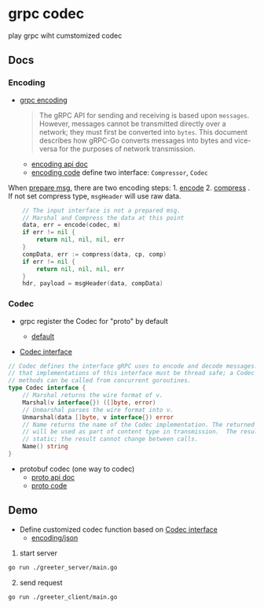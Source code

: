 # grpc codec
play grpc wiht cumstomized codec


## Docs

### Encoding

- [grpc encoding](https://github.com/grpc/grpc-go/blob/v1.37.0/Documentation/encoding.md)
	> The gRPC API for sending and receiving is based upon `messages`. However, messages cannot be transmitted directly over a network; they must first be converted into `bytes`. This document describes how gRPC-Go converts messages into bytes and vice-versa for the purposes of network transmission.
    - [encoding api doc](https://pkg.go.dev/google.golang.org/grpc/encoding)
    - [encoding code](https://github.com/grpc/grpc-go/tree/v1.37.0/encoding) define two interface: `Compressor`, `Codec`

When [prepare msg](https://github.com/grpc/grpc-go/blob/v1.37.0/stream.go#L1578), there are two encoding steps:
      1. [encode](https://github.com/grpc/grpc-go/blob/v1.37.x/rpc_util.go#L588)
      2. [compress](https://github.com/grpc/grpc-go/blob/v1.37.x/rpc_util.go#L606)
  	. If not set compress type, `msgHeader` will use raw data.
```go
	// The input interface is not a prepared msg.
	// Marshal and Compress the data at this point
	data, err = encode(codec, m)
	if err != nil {
		return nil, nil, nil, err
	}
	compData, err := compress(data, cp, comp)
	if err != nil {
		return nil, nil, nil, err
	}
	hdr, payload = msgHeader(data, compData)
```

### Codec

- grpc register the Codec for "proto" by default
    - [default](https://github.com/grpc/grpc-go/blob/v1.37.0/codec.go#L23)

- [Codec interface](https://github.com/grpc/grpc-go/blob/v1.37.0/encoding/encoding.go#L86)
```go
// Codec defines the interface gRPC uses to encode and decode messages.  Note
// that implementations of this interface must be thread safe; a Codec's
// methods can be called from concurrent goroutines.
type Codec interface {
	// Marshal returns the wire format of v.
	Marshal(v interface{}) ([]byte, error)
	// Unmarshal parses the wire format into v.
	Unmarshal(data []byte, v interface{}) error
	// Name returns the name of the Codec implementation. The returned string
	// will be used as part of content type in transmission.  The result must be
	// static; the result cannot change between calls.
	Name() string
}
```

- protobuf codec (one way to codec)
    - [proto api doc](https://pkg.go.dev/google.golang.org/grpc/encoding/proto)
    - [proto code](https://github.com/grpc/grpc-go/tree/v1.37.0/encoding/proto)


## Demo

- Define customized codec function based on [Codec interface](https://github.com/grpc/grpc-go/blob/v1.37.0/encoding/encoding.go#L86)
	- [encoding/json](https://pkg.go.dev/encoding/json)

1. start server
```bash
go run ./greeter_server/main.go
```

2. send request
```bash
go run ./greeter_client/main.go
```
